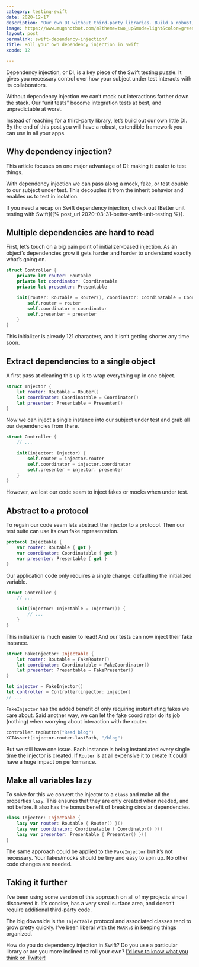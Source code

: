 ```yaml
---
category: testing-swift
date: 2020-12-17
description: "Our own DI without third-party libraries. Build a robust, extendible micro-framework you can use in all your apps."
image: https://www.mugshotbot.com/m?theme=two_up&mode=light&color=green&pattern=diagonal_lines&image=d33ff6b7&url=https://masilotti.com/swift-dependency-injection/
layout: post
permalink: swift-dependency-injection/
title: Roll your own dependency injection in Swift
xcode: 12

---
```


Dependency injection, or DI, is a key piece of the Swift testing puzzle. It gives you necessary control over how your subject under test interacts with its collaborators.

Without dependency injection we can’t mock out interactions farther down the stack. Our “unit tests” become integration tests at best, and unpredictable at worst.

Instead of reaching for a third-party library, let’s build out our own little DI. By the end of this post you will have a robust, extendible framework you can use in all your apps.

## Why dependency injection?

This article focuses on one major advantage of DI: making it easier to test things.

With dependency injection we can pass along a mock, fake, or test double to our subject under test. This decouples it from the inherit behavior and enables us to test in isolation.

If you need a recap on Swift dependency injection, check out [Better unit testing with Swift]({% post_url 2020-03-31-better-swift-unit-testing %}).

## Multiple dependencies are hard to read

First, let’s touch on a big pain point of initializer-based injection. As an object’s dependencies grow it gets harder and harder to understand exactly what’s going on. 

```swift
struct Controller {
    private let router: Routable
    private let coordinator: Coordinatable
    private let presenter: Presentable

    init(router: Routable = Router(), coordinator: Coordinatable = Coordinator(), presenter: Presentable = Presenter()) {
        self.router = router
        self.coordinator = coordinator
        self.presenter = presenter
    }
}
```

This initializer is already 121 characters, and it isn’t getting shorter any time soon.

## Extract dependencies to a single object

A first pass at cleaning this up is to wrap everything up in one object.

```swift
struct Injector {
    let router: Routable = Router()
    let coordinator: Coordinatable = Coordinator()
    let presenter: Presentable = Presenter()
}
```

Now we can inject a single instance into our subject under test and grab all our dependencies from there.

```swift
struct Controller {
    // ...

    init(injector: Injector) {
        self.router = injector.router
        self.coordinator = injector.coordinator
        self.presenter = injector. presenter
    }
}
```

However, we lost our code seam to inject fakes or mocks when under test.

## Abstract to a protocol

To regain our code seam lets abstract the injector to a protocol. Then our test suite can use its own fake representation.

```swift
protocol Injectable {
    var router: Routable { get }
    var coordinator: Coordinatable { get }
    var presenter: Presentable { get }
}
```

Our application code only requires a single change: defaulting the initialized variable.

```swift
struct Controller {
    // ...

    init(injector: Injectable = Injector()) {
        // ...
    }
}
```

This initializer is much easier to read! And our tests can now inject their fake instance.

```swift
struct FakeInjector: Injectable {
    let router: Routable = FakeRouter()
    let coordinator: Coordinatable = FakeCoordinator()
    let presenter: Presentable = FakePresenter()
}

let injector = FakeInjector()
let controller = Controller(injector: injector)
// ...
```

 `FakeInjector` has the added benefit of only requiring instantiating fakes we care about. Said another way, we can let the fake coordinator do its job (nothing) when worrying about interaction with the router.

```swift
controller.tapButton("Read blog")
XCTAssert(injector.router.lastPath, "/blog")
```

But we still have one issue. Each instance is being instantiated every single time the injector is created. If `Router` is at all expensive it to create it could have a huge impact on performance.

## Make all variables lazy

To solve for this we convert the injector to a `class` and make all the properties `lazy`. This ensures that they are only created when needed, and not before. It also has the bonus benefit of breaking circular dependencies.

```swift
class Injector: Injectable {
    lazy var router: Routable { Router() }()
    lazy var coordinator: Coordinatable { Coordinator() }()
    lazy var presenter: Presentable { Presenter() }()
}
```

The same approach could be applied to the `FakeInjector` but it’s not necessary. Your fakes/mocks should be tiny and easy to spin up. No other code changes are needed.

## Taking it further

I’ve been using some version of this approach on all of my projects since I discovered it. It’s concise, has a very small surface area, and doesn’t require additional third-party code.

The big downside is the `Injectable` protocol and associated classes tend to grow pretty quickly. I’ve been liberal with the `MARK:`s in keeping things organized.

How do you do dependency injection in Swift? Do you use a particular library or are you more inclined to roll your own? [I'd love to know what you think on Twitter!](https://twitter.com/joemasilotti)
